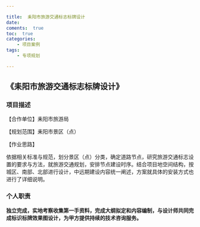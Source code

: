```yaml
---

title:  耒阳市旅游交通标志标牌设计
date:  
coments:  true
toc:  true
categories:  
    - 项目案例
tags:
    - 专项规划

---
```


## 《耒阳市旅游交通标志标牌设计》 ##

### **项目描述** ###

【合作单位】耒阳市旅游局

【规划范围】耒阳市景区（点）

【作业思路】

依据相关标准与规范，划分景区（点）分类，确定道路节点，研究旅游交通标志设置的要求与方法，就旅游交通规划，安排节点建设时序。结合项目地空间结构，按城区、南部、北部进行设计，中远期建设内容统一阐述，方案就具体的安装方式也进行了详细说明。

### **个人职责** ###

**独立完成，实地考察收集第一手资料，完成大纲拟定和内容编制，与设计师共同完成标识标牌效果图设计，为甲方提供持续的技术咨询服务。**
